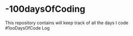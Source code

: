 # -100daysOfCoding
This repository contains will keep track of all the days I code
#1ooDaysOfCode Log
